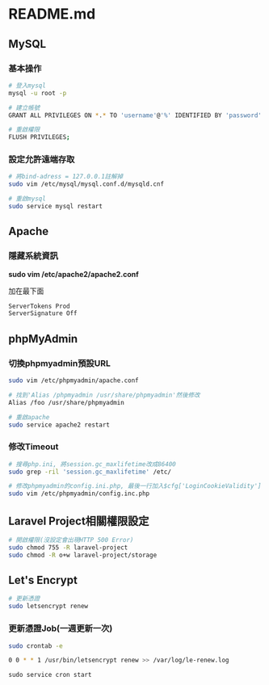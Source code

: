 # README.md

## MySQL

### 基本操作

```bash
# 登入mysql
mysql -u root -p

# 建立帳號
GRANT ALL PRIVILEGES ON *.* TO 'username'@'%' IDENTIFIED BY 'password' WITH GRANT OPTION;

# 重啟權限
FLUSH PRIVILEGES;
```

### 設定允許遠端存取

```bash
# 將bind-adress = 127.0.0.1註解掉
sudo vim /etc/mysql/mysql.conf.d/mysqld.cnf

# 重啟mysql
sudo service mysql restart
```

## Apache

### 隱藏系統資訊

**sudo vim /etc/apache2/apache2.conf**

加在最下面

```bash
ServerTokens Prod
ServerSignature Off
```

## phpMyAdmin

### 切換phpmyadmin預設URL
```bash
sudo vim /etc/phpmyadmin/apache.conf

# 找到'Alias /phpmyadmin /usr/share/phpmyadmin'然後修改
Alias /foo /usr/share/phpmyadmin

# 重啟apache
sudo service apache2 restart
```

### 修改Timeout
```bash
# 搜尋php.ini, 將session.gc_maxlifetime改成86400
sudo grep -ril 'session.gc_maxlifetime' /etc/

# 修改phpmyadmin的config.ini.php, 最後一行加入$cfg['LoginCookieValidity'] = 86400;
sudo vim /etc/phpmyadmin/config.inc.php
```

## Laravel Project相關權限設定

```bash
# 開啟權限(沒設定會出現HTTP 500 Error)
sudo chmod 755 -R laravel-project
sudo chmod -R o+w laravel-project/storage
```

## Let's Encrypt

```bash
# 更新憑證
sudo letsencrypt renew
```


### 更新憑證Job(一週更新一次)

```bash
sudo crontab -e
```

```bash
0 0 * * 1 /usr/bin/letsencrypt renew >> /var/log/le-renew.log
```

```bah
sudo service cron start
```